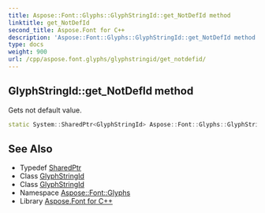 ```yaml
---
title: Aspose::Font::Glyphs::GlyphStringId::get_NotDefId method
linktitle: get_NotDefId
second_title: Aspose.Font for C++
description: 'Aspose::Font::Glyphs::GlyphStringId::get_NotDefId method. Gets not default value in C++.'
type: docs
weight: 900
url: /cpp/aspose.font.glyphs/glyphstringid/get_notdefid/
---
```

## GlyphStringId::get_NotDefId method


Gets not default value.

```cpp
static System::SharedPtr<GlyphStringId> Aspose::Font::Glyphs::GlyphStringId::get_NotDefId()
```

## See Also

* Typedef [SharedPtr](../../../system/sharedptr/)
* Class [GlyphStringId](../)
* Class [GlyphStringId](../)
* Namespace [Aspose::Font::Glyphs](../../)
* Library [Aspose.Font for C++](../../../)
